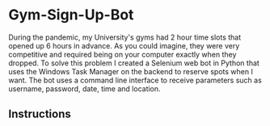 # Gym-Sign-Up-Bot
During the pandemic, my University's gyms had 2 hour time slots that opened up 6 hours in advance. As you could imagine, they were very competitive and required 
being on your computer exactly when they dropped. To solve this problem I created a Selenium web bot in Python that uses the Windows Task Manager on the backend
to reserve spots when I want. The bot uses a command line interface to receive parameters such as username, password, date, time and location.

## Instructions


